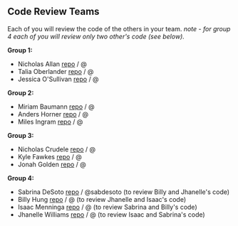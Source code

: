 ## Code Review Teams

Each of you will review the code of the others in your team.
*note - for group 4 each of you will review only two other's code (see below).* 

**Group 1:**
* Nicholas Allan [repo]() / @
* Talia Oberlander [repo]() / @
* Jessica O'Sullivan [repo]() / @

**Group 2:**
* Miriam Baumann [repo]() / @
* Anders Horner [repo]() / @
* Miles Ingram [repo]() / @

**Group 3:**
* Nicholas Crudele [repo]() / @
* Kyle Fawkes [repo]() / @
* Jonah Golden [repo]() / @

**Group 4:**
* Sabrina DeSoto [repo](https://github.com/sabdesoto/Sab_Final_Project) / @sabdesoto (to review Billy and Jhanelle's code) 
* Billy Hung [repo]() / @ (to review Jhanelle and Isaac's code)
* Isaac Menninga [repo]() / @ (to review Sabrina and Billy's code)
* Jhanelle Williams [repo]() / @ (to review Isaac and Sabrina's code)
